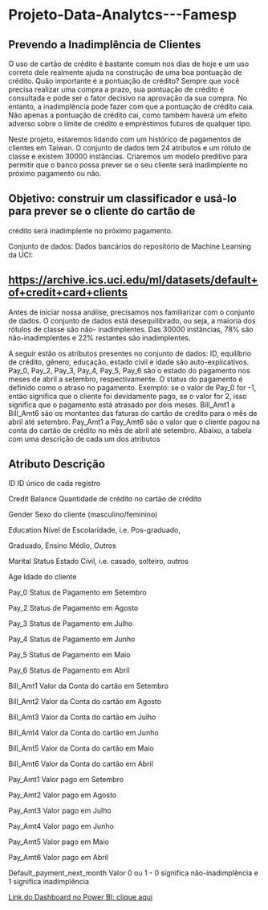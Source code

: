 # Projeto-Data-Analytcs---Famesp

## Prevendo a Inadimplência de Clientes 

O uso de cartão de crédito é bastante comum nos dias de hoje e um uso correto dele
realmente ajuda na construção de uma boa pontuação de crédito. Quão importante é a
pontuação de crédito? Sempre que você precisa realizar uma compra a prazo, sua pontuação
de crédito é consultada e pode ser o fator decisivo na aprovação da sua compra.
No entanto, a inadimplência pode fazer com que a pontuação de crédito caia. Não apenas a pontuação de
crédito cai, como também haverá um efeito adverso sobre o limite de crédito e empréstimos
futuros de qualquer tipo.

Neste projeto, estaremos lidando com um histórico de pagamentos de clientes em
Taiwan. O conjunto de dados tem 24 atributos e um rótulo de classe e existem 30000
instâncias. Criaremos um modelo preditivo para permitir que o banco possa prever se o seu
cliente será inadimplente no próximo pagamento ou não.

## Objetivo: construir um classificador e usá-lo para prever se o cliente do cartão de
crédito será inadimplente no próximo pagamento.

Conjunto de dados: Dados bancários do repositório de Machine Learning da UCI:
## https://archive.ics.uci.edu/ml/datasets/default+of+credit+card+clients

Antes de iniciar nossa análise, precisamos nos familiarizar com o conjunto de dados. O
conjunto de dados está desequilibrado, ou seja, a maioria dos rótulos de classe são não-
inadimplentes. Das 30000 instâncias, 78% são não-inadimplentes e 22% restantes são
inadimplentes.

A seguir estão os atributos presentes no conjunto de dados: ID, equilíbrio de crédito,
gênero, educação, estado civil e idade são auto-explicativos. Pay_0, Pay_2, Pay_3, Pay_4,
Pay_5, Pay_6 são o estado do pagamento nos meses de abril a setembro, respectivamente. O
status do pagamento é definido como o atraso no pagamento. Exemplo: se o valor de Pay_0 for
-1, então significa que o cliente foi devidamente pago, se o valor for 2, isso significa que o
pagamento está atrasado por dois meses. Bill_Amt1 a Bill_Amt6 são os montantes das faturas
do cartão de crédito para o mês de abril até setembro. Pay_Amt1 a Pay_Amt6 são o valor que o
cliente pagou na conta do cartão de crédito no mês de abril até setembro.
Abaixo, a tabela com uma descrição de cada um dos atributos

## Atributo Descrição
ID ID único de cada registro

Credit Balance Quantidade de crédito no cartão de crédito

Gender Sexo do cliente (masculino/feminino)

Education Nível de Escolaridade, i.e. Pos-graduado,

Graduado, Ensino Médio, Outros

Marital Status Estado Civil, i.e. casado, solteiro, outros

Age Idade do cliente

Pay_0 Status de Pagamento em Setembro

Pay_2 Status de Pagamento em Agosto

Pay_3 Status de Pagamento em Julho

Pay_4 Status de Pagamento em Junho

Pay_5 Status de Pagamento em Maio

Pay_6 Status de Pagamento em Abril

Bill_Amt1 Valor da Conta do cartão em Setembro

Bill_Amt2 Valor da Conta do cartão em Agosto

Bill_Amt3 Valor da Conta do cartão em Julho

Bill_Amt4 Valor da Conta do cartão em Junho

Bill_Amt5 Valor da Conta do cartão em Maio

Bill_Amt6 Valor da Conta do cartão em Abril

Pay_Amt1 Valor pago em Setembro

Pay_Amt2 Valor pago em Agosto

Pay_Amt3 Valor pago em Julho

Pay_Amt4 Valor pago em Junho

Pay_Amt5 Valor pago em Maio

Pay_Amt6 Valor pago em Abril

Default_payment_next_month Valor 0 ou 1 - 0 significa não-inadimplência e 1
significa inadimplência

 [Link do Dashboard no Power BI: clique aqui](https://app.powerbi.com/view?r=eyJrIjoiY2FlNzlkMGEtYmEzNy00YzlhLWE2NDgtYmMxN2U1NmUxZGZiIiwidCI6IjgxODgxNjBjLTAwZTAtNDc0MC1iYTgyLTk5NDFmNzcyMmU4MCJ9)
